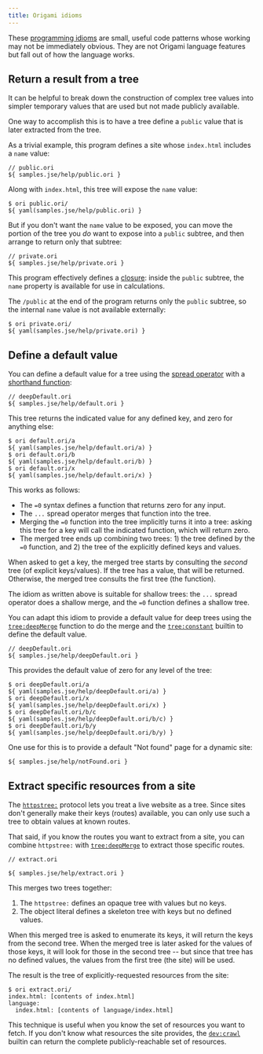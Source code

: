 ```yaml
---
title: Origami idioms
---
```


These [programming idioms](https://en.wikipedia.org/wiki/Programming_idiom) are small, useful code patterns whose working may not be immediately obvious. They are not Origami language features but fall out of how the language works.

## Return a result from a tree

It can be helpful to break down the construction of complex tree values into simpler temporary values that are used but not made publicly available.

One way to accomplish this is to have a tree define a `public` value that is later extracted from the tree.

As a trivial example, this program defines a site whose `index.html` includes a `name` value:

```ori
// public.ori
${ samples.jse/help/public.ori }
```

Along with `index.html`, this tree will expose the `name` value:

```console
$ ori public.ori/
${ yaml(samples.jse/help/public.ori) }
```

But if you don't want the `name` value to be exposed, you can move the portion of the tree you _do_ want to expose into a `public` subtree, and then arrange to return only that subtree:

```ori
// private.ori
${ samples.jse/help/private.ori }
```

This program effectively defines a [closure](<https://en.wikipedia.org/wiki/Closure_(computer_programming)>): inside the `public` subtree, the `name` property is available for use in calculations.

The `/public` at the end of the program returns only the `public` subtree, so the internal `name` value is not available externally:

```console
$ ori private.ori/
${ yaml(samples.jse/help/private.ori) }
```

## Define a default value

You can define a default value for a tree using the [spread operator](syntax.html#spread-operator) with a [shorthand function](syntax.html#lambdas-unnamed-functions):

```ori
// deepDefault.ori
${ samples.jse/help/default.ori }
```

This tree returns the indicated value for any defined key, and zero for anything else:

```console
$ ori default.ori/a
${ yaml(samples.jse/help/default.ori/a) }
$ ori default.ori/b
${ yaml(samples.jse/help/default.ori/b) }
$ ori default.ori/x
${ yaml(samples.jse/help/default.ori/x) }
```

This works as follows:

- The `=0` syntax defines a function that returns zero for any input.
- The `...` spread operator merges that function into the tree.
- Merging the `=0` function into the tree implicitly turns it into a tree: asking this tree for a key will call the indicated function, which will return zero.
- The merged tree ends up combining two trees: 1) the tree defined by the `=0` function, and 2) the tree of the explicitly defined keys and values.

When asked to get a key, the merged tree starts by consulting the _second_ tree (of explicit keys/values). If the tree has a value, that will be returned. Otherwise, the merged tree consults the first tree (the function).

The idiom as written above is suitable for shallow trees: the `...` spread operator does a shallow merge, and the `=0` function defines a shallow tree.

You can adapt this idiom to provide a default value for deep trees using the [`tree:deepMerge`](/builtins/tree/deepMerge.html) function to do the merge and the [`tree:constant`](/builtins/tree/constant.html) builtin to define the default value.

```ori
// deepDefault.ori
${ samples.jse/help/deepDefault.ori }
```

This provides the default value of zero for any level of the tree:

```console
$ ori deepDefault.ori/a
${ yaml(samples.jse/help/deepDefault.ori/a) }
$ ori deepDefault.ori/x
${ yaml(samples.jse/help/deepDefault.ori/x) }
$ ori deepDefault.ori/b/c
${ yaml(samples.jse/help/deepDefault.ori/b/c) }
$ ori deepDefault.ori/b/y
${ yaml(samples.jse/help/deepDefault.ori/b/y) }
```

One use for this is to provide a default "Not found" page for a dynamic site:

```ori
${ samples.jse/help/notFound.ori }
```

## Extract specific resources from a site

The [`httpstree:`](/builtins/httpstree.html) protocol lets you treat a live website as a tree. Since sites don't generally make their keys (routes) available, you can only use such a tree to obtain values at known routes.

That said, if you know the routes you want to extract from a site, you can combine `httpstree:` with [`tree:deepMerge`](/builtins/tree/deepMerge.html) to extract those specific routes.

```ori
// extract.ori

${ samples.jse/help/extract.ori }
```

This merges two trees together:

1. The `httpstree:` defines an opaque tree with values but no keys.
2. The object literal defines a skeleton tree with keys but no defined values.

When this merged tree is asked to enumerate its keys, it will return the keys from the second tree. When the merged tree is later asked for the values of those keys, it will look for those in the second tree -- but since that tree has no defined values, the values from the first tree (the site) will be used.

The result is the tree of explicitly-requested resources from the site:

```console
$ ori extract.ori/
index.html: [contents of index.html]
language:
  index.html: [contents of language/index.html]
```

This technique is useful when you know the set of resources you want to fetch. If you don't know what resources the site provides, the [`dev:crawl`](/builtins/dev/crawl.html) builtin can return the complete publicly-reachable set of resources.
